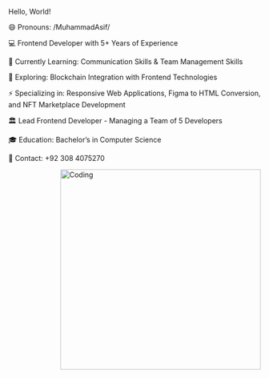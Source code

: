 Hello, World!

😄 Pronouns: /MuhammadAsif/

💻 Frontend Developer with 5+ Years of Experience

🌱 Currently Learning: Communication Skills & Team Management Skills

🔭 Exploring: Blockchain Integration with Frontend Technologies

⚡ Specializing in: Responsive Web Applications, Figma to HTML Conversion, and NFT Marketplace Development

🏛 Lead Frontend Developer - Managing a Team of 5 Developers

🎓 Education: Bachelor’s in Computer Science

📱 Contact: +92 308 4075270


<img align="right" alt="Coding" width="400" src="https://i.pinimg.com/originals/ef/09/36/ef0936558e58d6bebf73fee2ae895fe3.gif">
